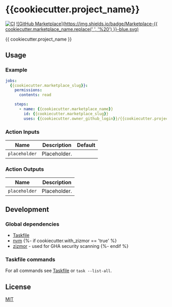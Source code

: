 # {{cookiecutter.project_name}}

[![CI](https://github.com/{{cookiecutter.owner_github_login}}/{{cookiecutter.project_slug}}/workflows/Check%20PR/badge.svg)](https://github.com/{{cookiecutter.owner_github_login}}/{{cookiecutter.project_slug}}/actions?query=workflow%3A%22%22Check+PR%22%22)
[![GitHub Marketplace](https://img.shields.io/badge/Marketplace-{{ cookiecutter.marketplace_name.replace(' ',  '%20') }}-blue.svg)](https://github.com/marketplace/actions/{{cookiecutter.marketplace_slug}})

{{ cookiecutter.project_name }}

## Usage

### Example

```yaml
jobs:
  {{cookiecutter.marketplace_slug}}:
    permissions:
      contents: read

    steps:
      - name: {{cookiecutter.marketplace_name}}
        id: {{cookiecutter.marketplace_slug}}
        uses: {{cookiecutter.owner_github_login}}/{{cookiecutter.project_slug}}@v1
```

### Action Inputs

| Name          | Description  | Default |
| ------------- | ------------ | ------- |
| `placeholder` | Placeholder. |         |

### Action Outputs

| Name          | Description  |
| ------------- | ------------ |
| `placeholder` | Placeholder. |

## Development

### Global dependencies

- [Taskfile](https://taskfile.dev/installation/)
- [nvm](https://github.com/nvm-sh/nvm?tab=readme-ov-file#install--update-script)
{%- if cookiecutter.with_zizmor == 'true' %}
- [zizmor](https://woodruffw.github.io/zizmor/installation/) - used for GHA security scanning
{%- endif %}

### Taskfile commands

For all commands see [Taskfile](Taskfile.yaml) or `task --list-all`.

## License

[MIT](LICENSE)
